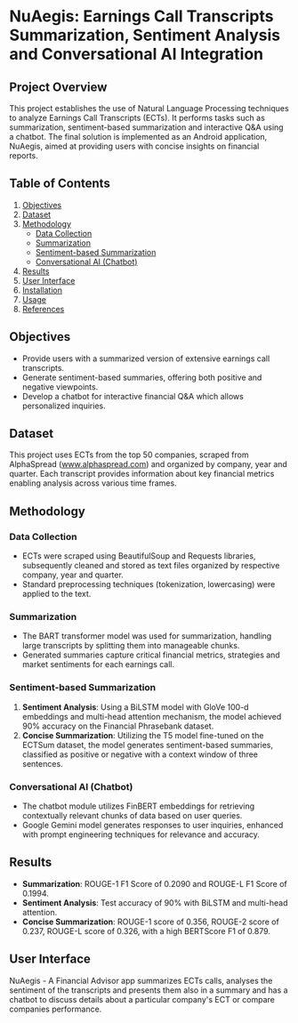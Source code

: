 # NuAegis: Earnings Call Transcripts Summarization, Sentiment Analysis and Conversational AI Integration

## Project Overview

This project establishes the use of Natural Language Processing techniques to analyze Earnings Call Transcripts (ECTs). It performs tasks such as summarization, sentiment-based summarization and interactive Q&A using a chatbot. The final solution is implemented as an Android application, NuAegis, aimed at providing users with concise insights on financial reports.

## Table of Contents
1. [Objectives](#objectives)
2. [Dataset](#dataset)
3. [Methodology](#methodology)
   - [Data Collection](#data-collection)
   - [Summarization](#summarization)
   - [Sentiment-based Summarization](#sentiment-based-summarization)
   - [Conversational AI (Chatbot)](#conversational-ai-chatbot)
4. [Results](#results)
5. [User Interface](#user-interface)
6. [Installation](#installation)
7. [Usage](#usage)
8. [References](#references)

## Objectives

- Provide users with a summarized version of extensive earnings call transcripts.
- Generate sentiment-based summaries, offering both positive and negative viewpoints.
- Develop a chatbot for interactive financial Q&A which allows personalized inquiries.

## Dataset

This project uses ECTs from the top 50 companies, scraped from AlphaSpread (www.alphaspread.com) and organized by company, year and quarter. Each transcript provides information about key financial metrics enabling analysis across various time frames.

## Methodology

### Data Collection

- ECTs were scraped using BeautifulSoup and Requests libraries, subsequently cleaned and stored as text files organized by respective company, year and quarter.
- Standard preprocessing techniques (tokenization, lowercasing) were applied to the text.

### Summarization

- The BART transformer model was used for summarization, handling large transcripts by splitting them into manageable chunks.
- Generated summaries capture critical financial metrics, strategies and market sentiments for each earnings call.

### Sentiment-based Summarization

1. **Sentiment Analysis**: Using a BiLSTM model with GloVe 100-d embeddings and multi-head attention mechanism, the model achieved 90% accuracy on the Financial Phrasebank dataset.
2. **Concise Summarization**: Utilizing the T5 model fine-tuned on the ECTSum dataset, the model generates sentiment-based summaries, classified as positive or negative with a context window of three sentences.

### Conversational AI (Chatbot)

- The chatbot module utilizes FinBERT embeddings for retrieving contextually relevant chunks of data based on user queries.
- Google Gemini model generates responses to user inquiries, enhanced with prompt engineering techniques for relevance and accuracy.

## Results

- **Summarization**: ROUGE-1 F1 Score of 0.2090 and ROUGE-L F1 Score of 0.1994.
- **Sentiment Analysis**: Test accuracy of 90% with BiLSTM and multi-head attention.
- **Concise Summarization**: ROUGE-1 score of 0.356, ROUGE-2 score of 0.237, ROUGE-L score of 0.326, with a high BERTScore F1 of 0.879.

## User Interface

NuAegis - A Financial Advisor app summarizes ECTs calls, analyses the sentiment of the transcripts and presents them also in a summary and has a chatbot to discuss details about a particular company's ECT or compare companies performance.
